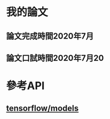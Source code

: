 # 我的論文

## 論文完成時間2020年7月

## 論文口試時間2020年7月20

# 參考API

## [tensorflow/models](https://github.com/tensorflow/models)
